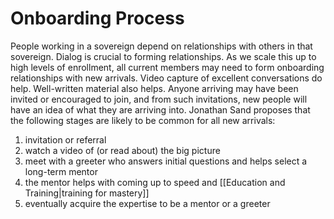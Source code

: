 # Onboarding Process
People working in a sovereign depend on relationships with others in that sovereign. Dialog is crucial to forming relationships. As we scale this up to high levels of enrollment, all current members may need to form onboarding relationships with new arrivals. Video capture of excellent conversations do help. Well-written material also helps. Anyone arriving may have been invited or encouraged to join, and from such invitations, new people will have an idea of what they are arriving into. Jonathan Sand proposes that the following stages are likely to be common for all new arrivals:

1.  invitation or referral
2.  watch a video of (or read about) the big picture
3.  meet with a greeter who answers initial questions and helps select a long-term mentor
4.  the mentor helps with coming up to speed and [[Education and Training|training for mastery]]
5.  eventually acquire the expertise to be a mentor or a greeter

